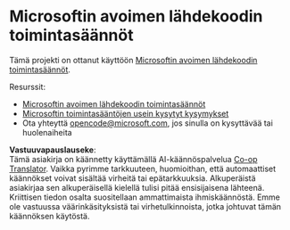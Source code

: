 <!--
CO_OP_TRANSLATOR_METADATA:
{
  "original_hash": "442b123d034f92f7c384d2bbd28f99f1",
  "translation_date": "2025-07-21T19:08:32+00:00",
  "source_file": "CODE_OF_CONDUCT.md",
  "language_code": "fi"
}
-->
# Microsoftin avoimen lähdekoodin toimintasäännöt

Tämä projekti on ottanut käyttöön [Microsoftin avoimen lähdekoodin toimintasäännöt](https://opensource.microsoft.com/codeofconduct/).

Resurssit:

- [Microsoftin avoimen lähdekoodin toimintasäännöt](https://opensource.microsoft.com/codeofconduct/)
- [Microsoftin toimintasääntöjen usein kysytyt kysymykset](https://opensource.microsoft.com/codeofconduct/faq/)
- Ota yhteyttä [opencode@microsoft.com](mailto:opencode@microsoft.com), jos sinulla on kysyttävää tai huolenaiheita

**Vastuuvapauslauseke**:  
Tämä asiakirja on käännetty käyttämällä AI-käännöspalvelua [Co-op Translator](https://github.com/Azure/co-op-translator). Vaikka pyrimme tarkkuuteen, huomioithan, että automaattiset käännökset voivat sisältää virheitä tai epätarkkuuksia. Alkuperäistä asiakirjaa sen alkuperäisellä kielellä tulisi pitää ensisijaisena lähteenä. Kriittisen tiedon osalta suositellaan ammattimaista ihmiskäännöstä. Emme ole vastuussa väärinkäsityksistä tai virhetulkinnoista, jotka johtuvat tämän käännöksen käytöstä.